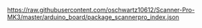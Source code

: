 https://raw.githubusercontent.com/oschwartz10612/Scanner-Pro-MK3/master/arduino_board/package_scannerpro_index.json